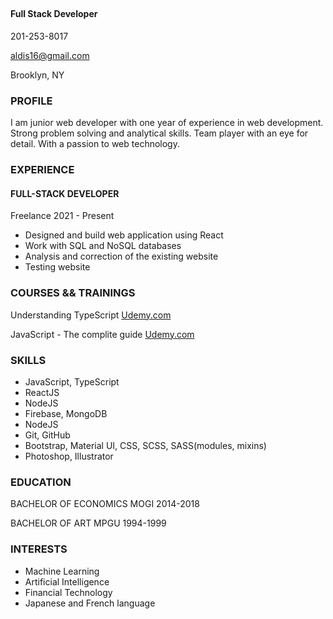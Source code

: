 ## 
#### Full Stack Developer
201-253-8017

aldis16@gmail.com

Brooklyn, NY 


### PROFILE
I am junior web developer with one year of experience in web
development. Strong problem solving and analytical skills. Team player
with an eye for detail. With a passion to web technology.



### EXPERIENCE
#### FULL-STACK DEVELOPER
Freelance
2021 - Present
 - Designed and build web application using React
 - Work with SQL and NoSQL databases
 - Analysis and correction of the existing website
 - Testing website



### COURSES && TRAININGS
Understanding TypeScript
[Udemy.com](https://www.udemy.com/certificate/UC-27273521-f08a-4acd-802e-c28507f76eef/)

JavaScript - The complite guide
[Udemy.com](https://www.udemy.com/certificate/UC-528c5d74-2937-4b57-85ca-ef9018a0473b/)



### SKILLS
- JavaScript, TypeScript
- ReactJS
- NodeJS
- Firebase, MongoDB
- NodeJS
- Git, GitHub
- Bootstrap, Material UI, CSS, SCSS, SASS(modules, mixins)
- Photoshop, Illustrator



### EDUCATION
BACHELOR OF ECONOMICS
MOGI
2014-2018

BACHELOR OF ART
MPGU
1994-1999



### INTERESTS
- Machine Learning
- Artificial Intelligence
- Financial Technology
- Japanese and French language
